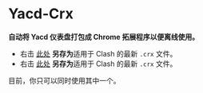# Yacd-Crx

**自动将 Yacd 仪表盘打包成 Chrome 拓展程序以便离线使用。**

- 右击 [此处](https://github.com/huangyinhaow/yacd-crx/releases/download/auto/yacd.crx) **另存为**适用于 Clash 的最新 `.crx` 文件。
- 右击 [此处](https://github.com/huangyinhaow/yacd-crx/releases/download/auto/yacd-meta.crx) **另存为**适用于 Clash 的最新 `.crx` 文件。

目前，你只可以同时使用其中一个。

